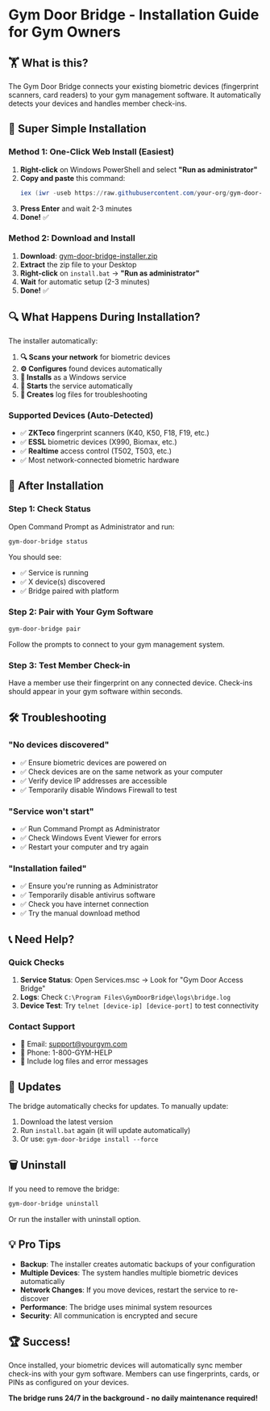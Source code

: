 # Gym Door Bridge - Installation Guide for Gym Owners

## 🏋️ What is this?

The Gym Door Bridge connects your existing biometric devices (fingerprint scanners, card readers) to your gym management software. It automatically detects your devices and handles member check-ins.

## 🚀 Super Simple Installation

### Method 1: One-Click Web Install (Easiest)

1. **Right-click** on Windows PowerShell and select **"Run as administrator"**
2. **Copy and paste** this command:
   ```powershell
   iex (iwr -useb https://raw.githubusercontent.com/your-org/gym-door-bridge/main/web-install.ps1).Content
   ```
3. **Press Enter** and wait 2-3 minutes
4. **Done!** ✅

### Method 2: Download and Install

1. **Download**: [gym-door-bridge-installer.zip](https://github.com/your-org/gym-door-bridge/releases/latest)
2. **Extract** the zip file to your Desktop
3. **Right-click** on `install.bat` → **"Run as administrator"**
4. **Wait** for automatic setup (2-3 minutes)
5. **Done!** ✅

## 🔍 What Happens During Installation?

The installer automatically:

1. **🔍 Scans your network** for biometric devices
2. **⚙️ Configures** found devices automatically  
3. **🔧 Installs** as a Windows service
4. **🚀 Starts** the service automatically
5. **📝 Creates** log files for troubleshooting

### Supported Devices (Auto-Detected)
- ✅ **ZKTeco** fingerprint scanners (K40, K50, F18, F19, etc.)
- ✅ **ESSL** biometric devices (X990, Biomax, etc.)
- ✅ **Realtime** access control (T502, T503, etc.)
- ✅ Most network-connected biometric hardware

## 📱 After Installation

### Step 1: Check Status
Open Command Prompt as Administrator and run:
```cmd
gym-door-bridge status
```

You should see:
- ✅ Service is running
- ✅ X device(s) discovered
- ✅ Bridge paired with platform

### Step 2: Pair with Your Gym Software
```cmd
gym-door-bridge pair
```
Follow the prompts to connect to your gym management system.

### Step 3: Test Member Check-in
Have a member use their fingerprint on any connected device. Check-ins should appear in your gym software within seconds.

## 🛠️ Troubleshooting

### "No devices discovered"
- ✅ Ensure biometric devices are powered on
- ✅ Check devices are on the same network as your computer
- ✅ Verify device IP addresses are accessible
- ✅ Temporarily disable Windows Firewall to test

### "Service won't start"
- ✅ Run Command Prompt as Administrator
- ✅ Check Windows Event Viewer for errors
- ✅ Restart your computer and try again

### "Installation failed"
- ✅ Ensure you're running as Administrator
- ✅ Temporarily disable antivirus software
- ✅ Check you have internet connection
- ✅ Try the manual download method

## 📞 Need Help?

### Quick Checks
1. **Service Status**: Open Services.msc → Look for "Gym Door Access Bridge"
2. **Logs**: Check `C:\Program Files\GymDoorBridge\logs\bridge.log`
3. **Device Test**: Try `telnet [device-ip] [device-port]` to test connectivity

### Contact Support
- 📧 Email: support@yourgym.com
- 📱 Phone: 1-800-GYM-HELP
- 💬 Include log files and error messages

## 🔄 Updates

The bridge automatically checks for updates. To manually update:

1. Download the latest version
2. Run `install.bat` again (it will update automatically)
3. Or use: `gym-door-bridge install --force`

## 🗑️ Uninstall

If you need to remove the bridge:

```cmd
gym-door-bridge uninstall
```

Or run the installer with uninstall option.

## 💡 Pro Tips

- **Backup**: The installer creates automatic backups of your configuration
- **Multiple Devices**: The system handles multiple biometric devices automatically
- **Network Changes**: If you move devices, restart the service to re-discover
- **Performance**: The bridge uses minimal system resources
- **Security**: All communication is encrypted and secure

## 🏆 Success!

Once installed, your biometric devices will automatically sync member check-ins with your gym software. Members can use fingerprints, cards, or PINs as configured on your devices.

**The bridge runs 24/7 in the background - no daily maintenance required!**
